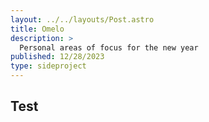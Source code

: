 ```yaml
---
layout: ../../layouts/Post.astro
title: Omelo
description: >
  Personal areas of focus for the new year
published: 12/28/2023
type: sideproject
---
```


## Test